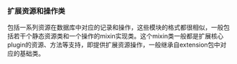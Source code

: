 ### 扩展资源和操作类
包括一系列资源在数据库中对应的记录和操作，这些模块的格式都很相似，一般包括若干个静态资源类和一个操作的mixin实现类。这个mixin类一般都是扩展核心plugin的资源、方法等支持，即提供扩展资源操作，一般继承自extension包中对应的基础类。
